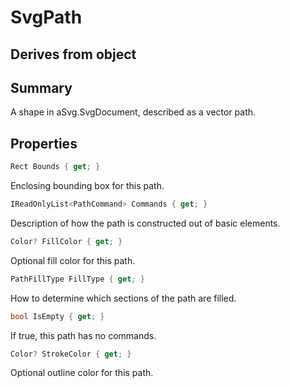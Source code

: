 # SvgPath

## Derives from object

## Summary

A shape in aSvg.SvgDocument, described as a vector path.
## Properties

```c#
Rect Bounds { get; } 
```
Enclosing bounding box for this path.
```c#
IReadOnlyList<PathCommand> Commands { get; } 
```
Description of how the path is constructed out of basic elements.
```c#
Color? FillColor { get; } 
```
Optional fill color for this path.
```c#
PathFillType FillType { get; } 
```
How to determine which sections of the path are filled.
```c#
bool IsEmpty { get; } 
```
If true, this path has no commands.
```c#
Color? StrokeColor { get; } 
```
Optional outline color for this path.

